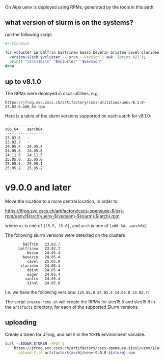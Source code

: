 On Alps uenv is deployed using RPMs, generated by the tools in this path.

## what version of slurm is on the systems?

run the following script

```bash
#!/bin/bash

for vcluster in balfrin balfrinew besso beverin bristen cavel clariden daint eiger santis; do
  version=$(ssh $vcluster -- srun --version | awk '{print $2}');
  printf "%15s%10s\n" "$vcluster" "$version"
done
```

## up to v8.1.0

The RPMs were deployed in cscs-utilities, e.g:

```
https://jfrog.svc.cscs.ch/artifactory/cscs-utilities/uenv-8.1.0-23.02.6.x86_64.rpm
```

Here is a table of the slurm versions supported on each uarch for v8.1.0:

```
-----------------
x86_64    aarch64
-----------------
23.02.6   -
23.02.7   -
24.05.4   24.05.4
24.05.8   24.05.8
24.11.5   24.11.5
25.05.0   25.05.0
25.05.1   25.05.1
25.05.2   25.05.2
```

# v9.0.0 and later

Move the location to a more central location, in order to 

https://jfrog.svc.cscs.ch/artifactory/cscs-opensuse-$(os)-rpm/uenv/$(arch)/uenv-$(version)-$(slurm).$(arch).rpm

where `os` is one of `[15.5, 15.6]`,  and `arch` is one of `[x86_64, aarch64]`

The following slurm versions were detected on the clusters

```
        balfrin   23.02.7
      balfrinew   23.02.7
          besso   24.05.4
        beverin   24.05.4
          cavel   25.05.0
       clariden   24.05.4
          daint   24.05.4
          eiger   24.05.4
         santis   24.05.4
          zinal   24.05.8
```

I.e. we have the following versions: `[25.05.0 24.05.4 24.05.8 23.02.7]`

The script `create-rpms.sh` will create the RPMs for sles15.5 and sles15.6 in the `artifacts` directory, for each of the supported Slurm versions.

## uploading

Create a token for JFrog, and set it in the `TOKEN` environment variable.

```bash
curl -u$USER:$TOKEN -XPUT \
    https://jfrog.svc.cscs.ch/artifactory/cscs-opensuse-${os}/uenv/${arch}/uenv-9.0.0-${slurm}.rpm \
    --upload-file artifacts/${arch}/uenv-9.0.0-${slurm}.rpm
```

